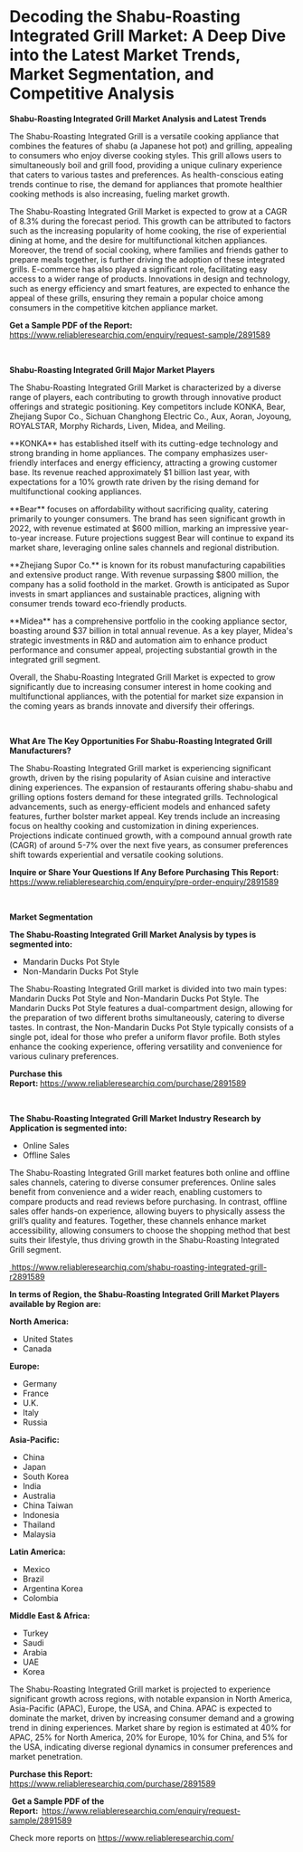 <p><h1>Decoding the Shabu-Roasting Integrated Grill Market: A Deep Dive into the Latest Market Trends, Market Segmentation, and Competitive Analysis</h1></p><p><strong>Shabu-Roasting Integrated Grill Market Analysis and Latest Trends</strong></p>
<p><p>The Shabu-Roasting Integrated Grill is a versatile cooking appliance that combines the features of shabu (a Japanese hot pot) and grilling, appealing to consumers who enjoy diverse cooking styles. This grill allows users to simultaneously boil and grill food, providing a unique culinary experience that caters to various tastes and preferences. As health-conscious eating trends continue to rise, the demand for appliances that promote healthier cooking methods is also increasing, fueling market growth.</p><p>The Shabu-Roasting Integrated Grill Market is expected to grow at a CAGR of 8.3% during the forecast period. This growth can be attributed to factors such as the increasing popularity of home cooking, the rise of experiential dining at home, and the desire for multifunctional kitchen appliances. Moreover, the trend of social cooking, where families and friends gather to prepare meals together, is further driving the adoption of these integrated grills. E-commerce has also played a significant role, facilitating easy access to a wider range of products. Innovations in design and technology, such as energy efficiency and smart features, are expected to enhance the appeal of these grills, ensuring they remain a popular choice among consumers in the competitive kitchen appliance market.</p></p>
<p><strong>Get a Sample PDF of the Report:&nbsp;</strong> <a href="https://www.reliableresearchiq.com/enquiry/request-sample/2891589?utm_campaign=3318&utm_medium=2&utm_source=Github&utm_content=ia&utm_term=14032025&utm_id=shabu-roasting-integrated-grill">https://www.reliableresearchiq.com/enquiry/request-sample/2891589</a></p>
<p>&nbsp;</p>
<p><strong>Shabu-Roasting Integrated Grill Major Market Players</strong></p>
<p><p>The Shabu-Roasting Integrated Grill Market is characterized by a diverse range of players, each contributing to growth through innovative product offerings and strategic positioning. Key competitors include KONKA, Bear, Zhejiang Supor Co., Sichuan Changhong Electric Co., Aux, Aoran, Joyoung, ROYALSTAR, Morphy Richards, Liven, Midea, and Meiling.</p><p>**KONKA** has established itself with its cutting-edge technology and strong branding in home appliances. The company emphasizes user-friendly interfaces and energy efficiency, attracting a growing customer base. Its revenue reached approximately $1 billion last year, with expectations for a 10% growth rate driven by the rising demand for multifunctional cooking appliances.</p><p>**Bear** focuses on affordability without sacrificing quality, catering primarily to younger consumers. The brand has seen significant growth in 2022, with revenue estimated at $600 million, marking an impressive year-to-year increase. Future projections suggest Bear will continue to expand its market share, leveraging online sales channels and regional distribution.</p><p>**Zhejiang Supor Co.** is known for its robust manufacturing capabilities and extensive product range. With revenue surpassing $800 million, the company has a solid foothold in the market. Growth is anticipated as Supor invests in smart appliances and sustainable practices, aligning with consumer trends toward eco-friendly products.</p><p>**Midea** has a comprehensive portfolio in the cooking appliance sector, boasting around $37 billion in total annual revenue. As a key player, Midea's strategic investments in R&D and automation aim to enhance product performance and consumer appeal, projecting substantial growth in the integrated grill segment.</p><p>Overall, the Shabu-Roasting Integrated Grill Market is expected to grow significantly due to increasing consumer interest in home cooking and multifunctional appliances, with the potential for market size expansion in the coming years as brands innovate and diversify their offerings.</p></p>
<p>&nbsp;</p>
<p><strong>What Are The Key Opportunities For Shabu-Roasting Integrated Grill Manufacturers?</strong></p>
<p><p>The Shabu-Roasting Integrated Grill market is experiencing significant growth, driven by the rising popularity of Asian cuisine and interactive dining experiences. The expansion of restaurants offering shabu-shabu and grilling options fosters demand for these integrated grills. Technological advancements, such as energy-efficient models and enhanced safety features, further bolster market appeal. Key trends include an increasing focus on healthy cooking and customization in dining experiences. Projections indicate continued growth, with a compound annual growth rate (CAGR) of around 5-7% over the next five years, as consumer preferences shift towards experiential and versatile cooking solutions.</p></p>
<p><strong>Inquire or Share Your Questions If Any Before Purchasing This Report:</strong> <a href="https://www.reliableresearchiq.com/enquiry/pre-order-enquiry/2891589?utm_campaign=3318&utm_medium=2&utm_source=Github&utm_content=ia&utm_term=14032025&utm_id=shabu-roasting-integrated-grill">https://www.reliableresearchiq.com/enquiry/pre-order-enquiry/2891589</a></p>
<p>&nbsp;</p>
<p><strong>Market Segmentation</strong></p>
<p><strong>The Shabu-Roasting Integrated Grill Market Analysis by types is segmented into:</strong></p>
<p><ul><li>Mandarin Ducks Pot Style</li><li>Non-Mandarin Ducks Pot Style</li></ul></p>
<p><p>The Shabu-Roasting Integrated Grill market is divided into two main types: Mandarin Ducks Pot Style and Non-Mandarin Ducks Pot Style. The Mandarin Ducks Pot Style features a dual-compartment design, allowing for the preparation of two different broths simultaneously, catering to diverse tastes. In contrast, the Non-Mandarin Ducks Pot Style typically consists of a single pot, ideal for those who prefer a uniform flavor profile. Both styles enhance the cooking experience, offering versatility and convenience for various culinary preferences.</p></p>
<p><strong>Purchase this Report:&nbsp;</strong><a href="https://www.reliableresearchiq.com/purchase/2891589?utm_campaign=3318&utm_medium=2&utm_source=Github&utm_content=ia&utm_term=14032025&utm_id=shabu-roasting-integrated-grill">https://www.reliableresearchiq.com/purchase/2891589</a></p>
<p>&nbsp;</p>
<p><strong>The Shabu-Roasting Integrated Grill Market Industry Research by Application is segmented into:</strong></p>
<p><ul><li>Online Sales</li><li>Offline Sales</li></ul></p>
<p><p>The Shabu-Roasting Integrated Grill market features both online and offline sales channels, catering to diverse consumer preferences. Online sales benefit from convenience and a wider reach, enabling customers to compare products and read reviews before purchasing. In contrast, offline sales offer hands-on experience, allowing buyers to physically assess the grill’s quality and features. Together, these channels enhance market accessibility, allowing consumers to choose the shopping method that best suits their lifestyle, thus driving growth in the Shabu-Roasting Integrated Grill segment.</p></p>
<p><a href="https://www.reliableresearchiq.com/shabu-roasting-integrated-grill-r2891589?utm_campaign=3318&utm_medium=2&utm_source=Github&utm_content=ia&utm_term=14032025&utm_id=shabu-roasting-integrated-grill">&nbsp;https://www.reliableresearchiq.com/shabu-roasting-integrated-grill-r2891589</a></p>
<p><strong>In terms of Region, the Shabu-Roasting Integrated Grill Market Players available by Region are:</strong></p>
<p>
    <p> <strong> North America: </strong>
        <ul>
            <li>United States</li>
            <li>Canada</li>
        </ul>
        </p> 
    <p> <strong> Europe: </strong>
        <ul>
            <li>Germany</li>
            <li>France</li>
            <li>U.K.</li>
            <li>Italy</li>
            <li>Russia</li>
        </ul>
        </p> 
    <p> <strong> Asia-Pacific: </strong>
        <ul>
            <li>China</li>
            <li>Japan</li>
            <li>South Korea</li>
            <li>India</li>
            <li>Australia</li>
            <li>China Taiwan</li>
            <li>Indonesia</li>
            <li>Thailand</li>
            <li>Malaysia</li>
        </ul>
        </p> 
    <p> <strong> Latin America: </strong>
        <ul>
            <li>Mexico</li>
            <li>Brazil</li>
            <li>Argentina Korea</li>
            <li>Colombia</li>
        </ul>
        </p> 
    <p> <strong> Middle East & Africa: </strong>
        <ul>
            <li>Turkey</li>
            <li>Saudi</li>
            <li>Arabia</li>
            <li>UAE</li>
            <li>Korea</li>
        </ul>
    </p>
    </p>
<p><p>The Shabu-Roasting Integrated Grill market is projected to experience significant growth across regions, with notable expansion in North America, Asia-Pacific (APAC), Europe, the USA, and China. APAC is expected to dominate the market, driven by increasing consumer demand and a growing trend in dining experiences. Market share by region is estimated at 40% for APAC, 25% for North America, 20% for Europe, 10% for China, and 5% for the USA, indicating diverse regional dynamics in consumer preferences and market penetration.</p></p>
<p><strong>Purchase this Report: </strong><a href="https://www.reliableresearchiq.com/purchase/2891589?utm_campaign=3318&utm_medium=2&utm_source=Github&utm_content=ia&utm_term=14032025&utm_id=shabu-roasting-integrated-grill">https://www.reliableresearchiq.com/purchase/2891589</a></p>
<p>&nbsp;<strong>Get a Sample PDF of the Report:&nbsp;&nbsp;</strong><a href="https://www.reliableresearchiq.com/enquiry/request-sample/2891589?utm_campaign=3318&utm_medium=2&utm_source=Github&utm_content=ia&utm_term=14032025&utm_id=shabu-roasting-integrated-grill">https://www.reliableresearchiq.com/enquiry/request-sample/2891589</a></p>
<p><strong></strong></p>
<p>Check more reports on <a href="https://www.reliableresearchiq.com/?utm_campaign=3318&utm_medium=2&utm_source=Github&utm_content=ia&utm_term=14032025&utm_id=shabu-roasting-integrated-grill">https://www.reliableresearchiq.com/</a></p>